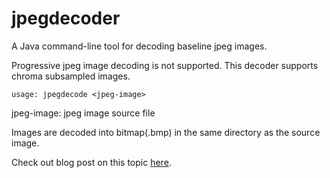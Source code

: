 # jpegdecoder
A Java command-line tool for decoding baseline jpeg images.

Progressive jpeg image decoding is not supported. This decoder supports chroma subsampled images.
```
usage: jpegdecode <jpeg-image>
```
       
jpeg-image: jpeg image source file

Images are decoded into bitmap(.bmp) in the same directory as the source image.

Check out blog post on this topic [here](https://dyluc.github.io/2021/01/17/decoding-jpegs-in-java.html).
